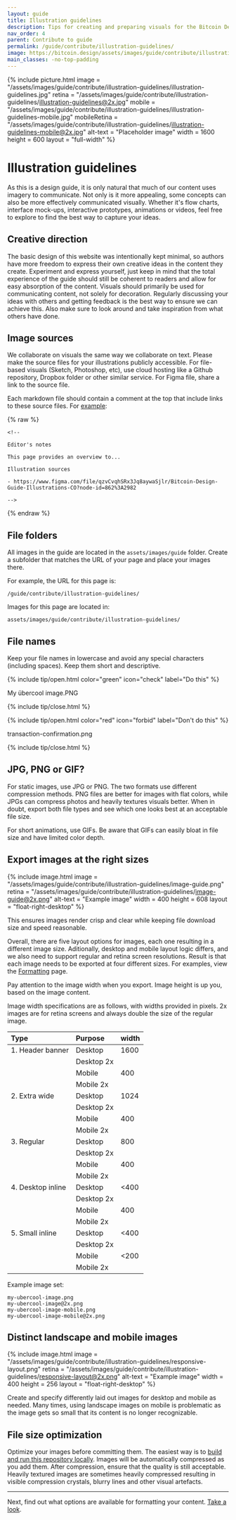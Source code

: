 ```yaml
---
layout: guide
title: Illustration guidelines
description: Tips for creating and preparing visuals for the Bitcoin Design Guide.
nav_order: 4
parent: Contribute to guide
permalink: /guide/contribute/illustration-guidelines/
image: https://bitcoin.design/assets/images/guide/contribute/illustration-guidelines/illustration-guidelines-preview.jpg
main_classes: -no-top-padding
---
```


{% include picture.html
   image = "/assets/images/guide/contribute/illustration-guidelines/illustration-guidelines.jpg"
   retina = "/assets/images/guide/contribute/illustration-guidelines/illustration-guidelines@2x.jpg"
   mobile = "/assets/images/guide/contribute/illustration-guidelines/illustration-guidelines-mobile.jpg"
   mobileRetina = "/assets/images/guide/contribute/illustration-guidelines/illustration-guidelines-mobile@2x.jpg"
   alt-text = "Placeholder image"
   width = 1600
   height = 600
   layout = "full-width"
%}

# Illustration guidelines

As this is a design guide, it is only natural that much of our content uses imagery to communicate. Not only is it more appealing, some concepts can also be more effectively communicated visually. Whether it's flow charts, interface mock-ups, interactive prototypes, animations or videos, feel free to explore to find the best way to capture your ideas.

## Creative direction

The basic design of this website was intentionally kept minimal, so authors have more freedom to express their own creative ideas in the content they create. Experiment and express yourself, just keep in mind that the total experience of the guide should still be coherent to readers and allow for easy absorption of the content. Visuals should primarily be used for communicating content, not solely for decoration. Regularly discussing your ideas with others and getting feedback is the best way to ensure we can achieve this. Also make sure to look around and take inspiration from what others have done.

## Image sources

We collaborate on visuals the same way we collaborate on text. Please make the source files for your illustrations publicly accessible. For file-based visuals (Sketch, Photoshop, etc), use cloud hosting like a Github repository, Dropbox folder or other similar service. For Figma file, share a link to the source file.

Each markdown file should contain a comment at the top that include links to these source files. For [example](https://raw.githubusercontent.com/BitcoinDesign/Guide/master/guide/getting-started/common-user-flows.md):

{% raw %}
```
<!--

Editor's notes

This page provides an overview to...

Illustration sources

- https://www.figma.com/file/qzvCvqhSRx3Jq8aywaSjlr/Bitcoin-Design-Guide-Illustrations-CO?node-id=862%3A2982

-->
```
{% endraw %}

## File folders

All images in the guide are located in the `assets/images/guide` folder. Create a subfolder that matches the URL of your page and place your images there.

For example, the URL for this page is:

`/guide/contribute/illustration-guidelines/`

Images for this page are located in:

`assets/images/guide/contribute/illustration-guidelines/`

## File names

Keep your file names in lowercase and avoid any special characters (including spaces). Keep them short and descriptive.

{% include tip/open.html color="green" icon="check" label="Do this" %}

My übercool image.PNG

{% include tip/close.html %}

{% include tip/open.html color="red" icon="forbid" label="Don't do this" %}

transaction-confirmation.png

{% include tip/close.html %}

## JPG, PNG or GIF?

For static images, use JPG or PNG. The two formats use different compression methods. PNG files are better for images with flat colors, while JPGs can compress photos and heavily textures visuals better. When in doubt, export both file types and see which one looks best at an acceptable file size.

For short animations, use GIFs. Be aware that GIFs can easily bloat in file size and have limited color depth.

## Export images at the right sizes

<div class="center" markdown="1">

{% include image.html
   image = "/assets/images/guide/contribute/illustration-guidelines/image-guide.png"
   retina = "/assets/images/guide/contribute/illustration-guidelines/image-guide@2x.png"
   alt-text = "Example image"
   width = 400
   height = 608
   layout = "float-right-desktop"
%}

This ensures images render crisp and clear while keeping file download size and speed reasonable.

Overall, there are five layout options for images, each one resulting in a different image size. Aditionally, desktop and mobile layout logic differs, and we also need to support regular and retina screen resolutions. Result is that each image needs to be exported at four different sizes. For examples, view the [Formatting](/guide/contribute/formatting/#images) page.

Pay attention to the image width when you export. Image height is up you, based on the image content.

Image width specifications are as follows, with widths provided in pixels. 2x images are for retina screens and always double the size of the regular image.

</div>

| Type | Purpose | width
|:-|:-|:-|
| 1. Header banner | Desktop | 1600 |
| | Desktop 2x | |
| | Mobile | 400 |
| | Mobile 2x | |
| 2. Extra wide | Desktop | 1024 |
| | Desktop 2x | |
| | Mobile | 400 |
| | Mobile 2x | |
| 3. Regular | Desktop | 800 |
| | Desktop 2x | |
| | Mobile | 400 |
| | Mobile 2x | |
| 4. Desktop inline | Desktop | <400 |
| | Desktop 2x | |
| | Mobile | 400 |
| | Mobile 2x | |
| 5. Small inline | Desktop | <400 |
| | Desktop 2x | |
| | Mobile | <200 |
| | Mobile 2x | |

Example image set:

```
my-ubercool-image.png
my-ubercool-image@2x.png
my-ubercool-image-mobile.png
my-ubercool-image-mobile@2x.png
```

## Distinct landscape and mobile images

<div class="center" markdown="1">

{% include image.html
   image = "/assets/images/guide/contribute/illustration-guidelines/responsive-layout.png"
   retina = "/assets/images/guide/contribute/illustration-guidelines/responsive-layout@2x.png"
   alt-text = "Example image"
   width = 400
   height = 256
   layout = "float-right-desktop"
%}

Create and specify differently laid out images for desktop and mobile as needed. Many times, using landscape images on mobile is problematic as the image gets so small that its content is no longer recognizable.

</div>

## File size optimization

Optimize your images before committing them. The easiest way is to [build and run this repository locally](https://github.com/BitcoinDesign/Guide#how-to-build-and-run-the-site-locally). Images will be automatically compressed as you add them. After compression, ensure that the quality is still acceptable. Heavily textured images are sometimes heavily compressed resulting in visible compression crystals, blurry lines and other visual artefacts.

---

Next, find out what options are available for formatting your content. [Take a look](/guide/contribute/formatting/).
